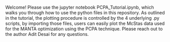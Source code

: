 Welcome! Please use the jupyter notebook PCPA_Tutorial.ipynb, which walks you through how to use the python files in this repository. 
As outlined in the tutorial, the plotting procedure is controlled by the 4 underlying .py scripts, by importing those files, users can
easily plot the McStas data used for the MANTA optimization using the PCPA technique. Please reach out to the author Adit Desai for any 
questions.
